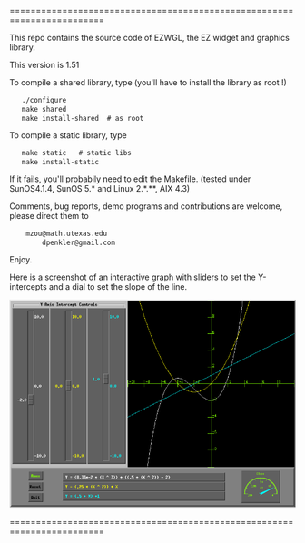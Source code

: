 
========================================================================

This repo contains the source code of EZWGL, the EZ widget
and graphics library.

This version is 1.51 

To compile a shared library, type (you'll have to install the
library as root !)                           
```
   ./configure
   make shared  
   make install-shared  # as root
```

To compile a static library, type
```
   make static   # static libs
   make install-static
```

If it fails, you'll probabily need to edit the Makefile. 
(tested under SunOS4.1.4, SunOS 5.* and Linux 2.*.**, AIX 4.3)


Comments, bug reports, demo programs and contributions are welcome,
please direct them to

```
	mzou@math.utexas.edu
    	dpenkler@gmail.com
```	

Enjoy.

Here is a screenshot of an interactive graph with sliders to set the Y-intercepts and a dial to set the slope of the line.

![EZWGL screenshot](doc/html/screenshots/msim.png)


========================================================================

 




